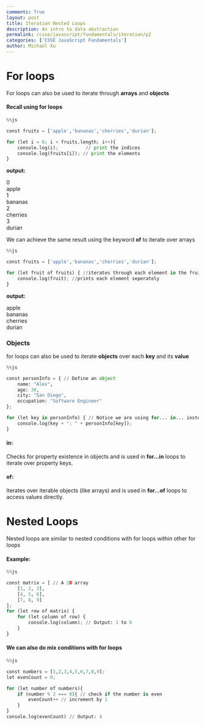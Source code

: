 ```yaml
---
comments: True
layout: post
title: Iteration Nested Loops
description: An intro to data abstraction
permalink: /csse/javascript/fundamentals/iteration/p2
categories: ['CSSE JavaScript Fundamentals']
author: Michael Xu
---
```


# **For loops**

For loops can also be used to iterate through **arrays** and **objects**

#### Recall using for loops


```python
%%js

const fruits = ['apple','bananas','cherries','durian'];

for (let i = 0; i < fruits.length; i++){
    console.log(i);          // print the indices
    console.log(fruits[i]); // print the elements
}
```

**output:**

0  
apple  
1  
bananas  
2  
cherries  
3  
durian

We can achieve the same result using the keyword **of** to iterate over arrays


```python
%%js

const fruits = ['apple','bananas','cherries','durian'];

for (let fruit of fruits) { //iterates through each element in the fruits array
    console.log(fruit); //prints each element seperately
}
```

**output:**

apple  
bananas  
cherries  
durian

### Objects

for loops can also be used to iterate **objects** over each **key** and its **value**


```python
%%js 

const personInfo = { // Define an object
    name: "Alex",
    age: 30,
    city: "San Diego",
    occupation: "Software Engineer"
};

for (let key in personInfo) { // Notice we are using for... in... instead of for... of...
    console.log(key + ": " + personInfo[key]);
}
```

#### **in**:
Checks for property existence in objects and is used in **for...in** loops to iterate over property keys.
#### **of**:
Iterates over iterable objects (like arrays) and is used in **for...of** loops to access values directly.

# **Nested Loops**

Nested loops are similar to nested conditions with for loops within other for loops

#### Example:


```python
%%js

const matrix = [ // A 2D array
    [1, 2, 3],
    [4, 5, 6],
    [7, 8, 9]
];
for (let row of matrix) { 
    for (let column of row) { 
        console.log(column); // Output: 1 to 9
    }
}
```

#### We can also do mix conditions with for loops


```python
%%js

const numbers = [1,2,3,4,5,6,7,8,9];
let evenCount = 0;

for (let number of numbers){
    if (number % 2 === 0){ // check if the number is even
        evenCount++ // increment by 1 
    }
}
console.log(evenCount) // Output: 4
```
